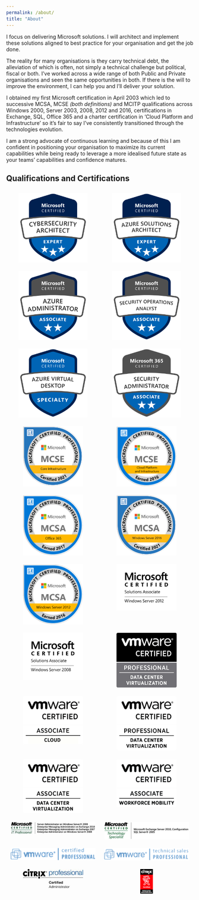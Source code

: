 ```yaml
---
permalink: /about/
title: "About"
---
```


I focus on delivering Microsoft solutions. I will architect and implement these solutions aligned to best practice for your organisation and get the job done.

The reality for many organisations is they carry technical debt, the alleviation of which is often, not simply a technical challenge but political, fiscal or both. I’ve worked across a wide range of both Public and Private organisations and seen the same opportunities in both. If there is the will to improve the environment, I can help you and I’ll deliver your solution.

I obtained my first Microsoft certification in April 2003 which led to successive MCSA, MCSE _(both definitions)_ and MCITP qualifications across Windows 2000, Server 2003, 2008, 2012 and 2016, certifications in Exchange, SQL, Office 365 and a charter certification in ‘Cloud Platform and Infrastructure’ so it’s fair to say I’ve consistently transitioned through the technologies evolution.

I am a strong advocate of continuous learning and because of this I am confident in positioning your organisation to maximize its current capabilities while being ready to leverage a more idealised future state as your teams’ capabilities and confidence matures.

## Qualifications and Certifications

<div style="display: flex; flex-wrap: wrap; justify-content: space-around;">
  <div style="flex: 1 1 30%; margin: 10px; text-align: center;">
    <a href="XYZ">
    <img src="/assets/images/cert_logos/Microsoft%20Certified%20Cyber%20SecurityArchitect%20Expert.png" alt="Cybersecurity Architect Expert" style="width: 80%;">
    </a>
  </div>
  <div style="flex: 1 1 30%; margin: 10px; text-align: center;">
    <a href="https://www.credly.com/users/paulshortt">
    <img src="/assets/images/cert_logos/Microsoft%20Certified%20Azure%20Solutions%20Architect%20Expert.png" alt="Azure Solutions Architect Expert" style="width: 80%;">
    </a>
  </div>
  <div style="flex: 1 1 30%; margin: 10px; text-align: center;">
    <a href="https://www.credly.com/users/paulshortt">
    <img src="/assets/images/cert_logos/microsoft-certified-azure-administrator-associate.png" alt="Azure Administrator Associate" style="width: 80%;">
    </a>
  </div>
  <div style="flex: 1 1 30%; margin: 10px; text-align: center;">
    <a href="https://www.credly.com/users/paulshortt">
    <img src="/assets/images/cert_logos/security-operations-analyst-associate-600x600.png" alt="Security Operations Analyst Associate" style="width: 80%;">
    </a>
  </div>
  <div style="flex: 1 1 30%; margin: 10px; text-align: center;">
    <a href="https://www.credly.com/users/paulshortt">
    <img src="/assets/images/cert_logos/azure-virtual-desktop-specialty-600x600.png" alt="Azure Virtual Desktop Specialty" style="width: 80%;">
    </a>
  </div>
  <div style="flex: 1 1 30%; margin: 10px; text-align: center;">
    <a href="XYZ">
    <img src="/assets/images/cert_logos/microsoft-365-certified-security-administrator-associate.png" alt="Microsoft 365 Certified Security Administrator Associate" style="width: 80%;">
    </a>
  </div>
  <div style="flex: 1 1 30%; margin: 10px; text-align: center;">
    <a href="XYZ">
    <img src="/assets/images/cert_logos/MCSE-Core_Infrastructure-600x600.png" alt="MCSE Core Infrastructure" style="width: 70%;">
    </a>
  </div>
  <div style="flex: 1 1 30%; margin: 10px; text-align: center;">
    <a href="https://www.credly.com/users/paulshortt">
    <img src="/assets/images/cert_logos/MCSE_Cloud_Platform_and_Infrastructure.png" alt="MCSE Cloud Platform and Infrastructure" style="width: 70%;">
    </a>
  </div>
  <div style="flex: 1 1 30%; margin: 10px; text-align: center;">
    <a href="https://www.credly.com/users/paulshortt">
    <img src="/assets/images/cert_logos/MCSA_Office_365_2017.png" alt="MCSA Office 365" style="width: 70%;">
    </a>
  </div>
  <div style="flex: 1 1 30%; margin: 10px; text-align: center;">
    <a href="https://www.credly.com/users/paulshortt">
    <img src="/assets/images/cert_logos/MCSA-Windows_Server_2016-600x600.png" alt="MCSA Windows Server 2016" style="width: 70%;">
    </a>
  </div>
  <div style="flex: 1 1 30%; margin: 10px; text-align: center;">
    <a href="https://www.credly.com/users/paulshortt">
    <img src="/assets/images/cert_logos/MCSA_Windows_Server_2012.png" alt="MCSA Windows Server 2012" style="width: 70%;">
    </a>
  </div>
  <div style="flex: 1 1 30%; margin: 10px; text-align: center;">
    <a href="XYZ">
    <img src="/assets/images/cert_logos/MCSA_2012.png" alt="Microsoft Certified Solutions Associate - Windows Server 2012" style="width: 70%;">
    </a>
  </div>
  <div style="flex: 1 1 30%; margin: 10px; text-align: center;">
    <a href="XYZ">
    <img src="/assets/images/cert_logos/MCSA_2008.png" alt="Microsoft Certified Solutions Associate - Windows Server 2008" style="width: 70%;">
    </a>
  </div>
  <div style="flex: 1 1 30%; margin: 10px; text-align: center;">
    <a href="XYZ">
    <img src="/assets/images/cert_logos/VCP-DCV.jpg" alt="VMware Certified Professional - Data Center Virtualization / VCP5-DCV" style="width: 70%;">
    </a>
  </div>
  <div style="flex: 1 1 30%; margin: 10px; text-align: center;">
    <a href="XYZ">
    <img src="/assets/images/cert_logos/VCA-cloud.png" alt="VMware Certified Associate - Cloud" style="width: 70%;">
    </a>
  </div>
  <div style="flex: 1 1 30%; margin: 10px; text-align: center;">
    <a href="XYZ">
    <img src="/assets/images/cert_logos/VCP-DCV.png" alt="VMware Certified Professional - Data Center Virtualization" style="width: 70%;">
    </a>
  </div>
  <div style="flex: 1 1 30%; margin: 10px; text-align: center;">
    <a href="XYZ">
    <img src="/assets/images/cert_logos/VCA-DCV.png" alt="VMware Certified Associate - Data Center Virtualization" style="width: 70%;">
    </a>
  </div>
  <div style="flex: 1 1 30%; margin: 10px; text-align: center;">
    <a href="XYZ">
    <img src="/assets/images/cert_logos/VCA-Mobility.png" alt="VMware Certified Associate - Workforce Mobility" style="width: 70%;">
    </a>
  </div>
  <div style="flex: 1 1 45%; margin: 10px; text-align: center;">
    <a href="XYZ">
    <img src="/assets/images/cert_logos/MCITP_lots.jpg" alt="Microsoft Certified IT Professional - " style="width: 98%;">
    </a>
  </div>
  <div style="flex: 1 1 45%; margin: 10px; text-align: center;">
    <a href="XYZ">
    <img src="/assets/images/cert_logos/MCTS_SQL_Exchange.png" alt="Microsoft Certified Technology Specialist - SQL Server 2005 / Exchange Server 2010, Configuration" style="width: 98%;">
    </a>
  </div>
  <div style="flex: 1 1 45%; margin: 10px; text-align: center;">
    <a href="XYZ">
    <img src="/assets/images/cert_logos/VCP.png" alt="VMware Certified Professional - " style="width: 98%;">
    </a>
  </div>
  <div style="flex: 1 1 45%; margin: 10px; text-align: center;">
    <a href="XYZ">
    <img src="/assets/images/cert_logos/VMware_Sales_Professional.png" alt="VMware Technical Sales Professional" style="width: 98%;">
    </a>
  </div>
  <div style="flex: 1 1 45%; margin: 10px; text-align: center;">
    <a href="XYZ">
    <img src="/assets/images/cert_logos/CCP-Admin.jpg" alt="Citrix Certified Professional - Administrator" style="width: 70%;">
    </a>
  </div>
  <div style="flex: 1 1 45%; margin: 10px; text-align: center;">
    <a href="XYZ">
    <img src="/assets/images/cert_logos/CCEA.png" alt="Citrix Certified Enterprise Administrator" style="width: 15%;">
    </a>
  </div>
</div>